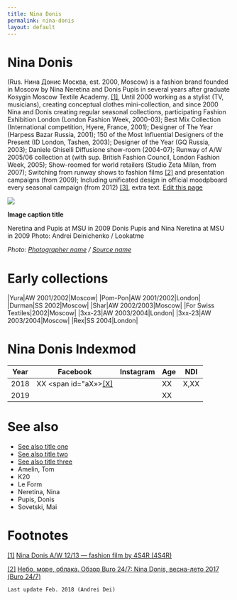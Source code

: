```yaml
---
title: Nina Donis
permalink: nina-donis
layout: default
---
```


# Nina Donis

 (Rus. Нина Донис Москва, est. 2000, Moscow) is a fashion brand founded in Moscow by Nina Neretina and Donis Pupis in several years after graduate Kosygin Moscow Textile Academy. <span id="a1">[\[1\]](#f1)</span>, Until 2000 working as a stylist (TV, musicians), creating conceptual clothes mini-collection, and since 2000 Nina and Donis creating regular seasonal collections, participating Fashion Exhibition London (London Fashion Week, 2000-03); Best Mix Collection (International competition, Hyere, France, 2001); Designer of The Year (Harpess Bazar Russia, 2001); 150 of the Most Influential Designers of the Present (ID London, Tashen, 2003); Designer of the Year (GQ Russia, 2003); Daniele Ghiselli Diffusione show-room (2004-07); Runway of A/W 2005/06 collection at (with sup. British Fashion Council, London Fashion Week, 2005); Show-roomed for world retailers (Studio Zeta Milan, from 2007); Switching from runway shows to fashion films <span id="a2">[\[2\]](#f2)</span> and presentation campaigns (from 2009); Including unificated design in official moodpboard every seasonal campaign (from 2012) <span id="a3">[\[3\]](#f3)</span>, extra text. [Edit this page](http://prose.io/#indexmod/encyclopedia/edit/master/nina-donis.md)

![](/encyclopedia/images/image-name.jpg)

**Image caption title**

Neretina and Pupis at MSU in 2009
Donis Pupis and Nina Neretina at MSU in 2009
Photo: Andrei Deinichenko / Lookatme

*Photo: [Photographer name](/photographer-name-page) / [Source name](/source-name-page)*


# Early collections

|Yura|AW 2001/2002|Moscow|
|Pom-Pon|AW 2001/2002|London|
|Durman|SS 2002|Moscow|
|Shar|AW 2002/2003|Moscow|
|For Swiss Textiles|2002|Moscow|
|3хх-23|AW 2003/2004|London|
|3хх-23|AW 2003/2004|Moscow|
|Rex|SS 2004|London|

# Nina Donis Indexmod

|Year|Facebook|Instagram|Age|NDI|
|-|-|-|-|-|
|2018|ХХ <span id="aХ»>[\[Х\]](#fХ)</span>||ХХ|Х,ХХ|
|2019|||ХХ||

# See also

+ [See also title one](page-template)
+ [See also title two](page-template)
+ [See also title three](page-template)
+ Amelin, Tom
+ K20
+ Le Form
+ Neretina, Nina
+ Pupis, Donis
+ Sovetski, Mai

# Footnotes

[[1]](#a1) <span id="f1"></span> [Nina Donis A/W 12/13 — fashion film by 4S4R (4S4R)](http://example.net/article)

[[2]](#a2) <span id="f2"></span> [Небо, море, облака. Обзор Buro 24/7: Nina Donis, весна-лето 2017 (Buro 24/7)](http://example.net/article)

`Last update Feb. 2018 (Andrei Dei)`
